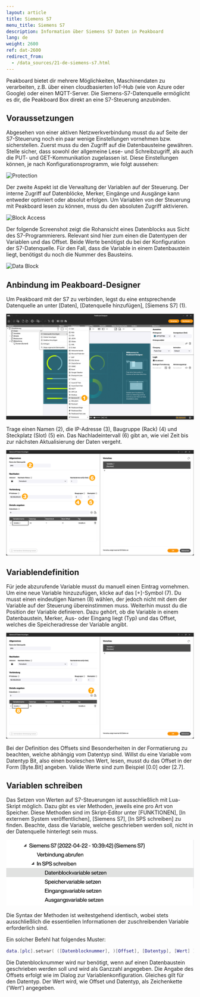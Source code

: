 ```yaml
---
layout: article
title: Siemens S7
menu_title: Siemens S7
description: Information über Siemens S7 Daten in Peakboard
lang: de
weight: 2600
ref: dat-2600
redirect_from:
  - /data_sources/21-de-siemens-s7.html
---
```


Peakboard bietet dir mehrere Möglichkeiten, Maschinendaten zu verarbeiten, z.B. über einen cloudbasierten IoT-Hub (wie von Azure oder Google) oder einen MQTT-Server. Die Siemens-S7-Datenquelle ermöglicht es dir, die Peakboard Box direkt an eine S7-Steuerung anzubinden.

## Voraussetzungen

Abgesehen von einer aktiven Netzwerkverbindung musst du auf Seite der S7-Steuerung noch ein paar wenige Einstellungen vornehmen bzw. sicherstellen. Zuerst muss du den Zugriff auf die Datenbausteine gewähren. Stelle sicher, dass sowohl der allgemeine Lese- und Schreibzugriff, als auch die PUT- und GET-Kommunikation zugelassen ist. Diese Einstellungen können, je nach Konfigurationsprogramm, wie folgt aussehen:

![Protection](/assets/images/data-sources/siemens-s7/datenquelle-s7-00-protection.png)

Der zweite Aspekt ist die Verwaltung der Variablen auf der Steuerung. Der interne Zugriff auf Datenblöcke, Merker, Eingänge und Ausgänge kann entweder optimiert oder absolut erfolgen. Um Variablen von der Steuerung mit Peakboard lesen zu können, muss du den absoluten Zugriff aktivieren.

![Block Access](/assets/images/data-sources/siemens-s7/datenquelle-s7-01-block-access.png)

Der folgende Screenshot zeigt die Rohansicht eines Datenblocks aus Sicht des S7-Programmierers. Relevant sind hier zum einen die Datentypen der Variablen und das Offset. Beide Werte benötigst du bei der Konfiguration der S7-Datenquelle. Für den Fall, dass die Variable in einem Datenbaustein liegt, benötigst du noch die Nummer des Bausteins.

![Data Block](/assets/images/data-sources/siemens-s7/datenquelle-s7-02-data-block.png)

## Anbindung im Peakboard-Designer

Um Peakboard mit der S7 zu verbinden, legst du eine entsprechende Datenquelle an unter [Daten], [Datenquelle hinzufügen], [Siemens S7] (1).

![Datenquelle hinzufügen](/assets/images/data-sources/siemens-s7/de_s7_add-datasource.png)

Trage einen Namen (2), die IP-Adresse (3), Baugruppe (Rack) (4) und Steckplatz (Slot) (5) ein. Das Nachladeintervall (6) gibt an, wie viel Zeit bis zur nächsten Aktualisierung der Daten vergeht.

![Datenquelle konfigurieren](/assets/images/data-sources/siemens-s7/de_s7_configure-datasource.png)

## Variablendefinition

Für jede abzurufende Variable musst du manuell einen Eintrag vornehmen. Um eine neue Variable hinzuzufügen, klicke auf das [+]-Symbol (7). Du musst einen eindeutigen Namen (8) wählen, der jedoch nicht mit dem der Variable auf der Steuerung übereinstimmen muss. Weiterhin musst du die Position der Variable definieren. Dazu gehört, ob die Variable in einem Datenbaustein, Merker, Aus- oder Eingang liegt (Typ) und das Offset, welches die Speicheradresse der Variable angibt.

![Variable hinzufügen](/assets/images/data-sources/siemens-s7/de_s7_add-variable.png)

Bei der Definition des Offsets sind Besonderheiten in der Formatierung zu beachten, welche abhängig vom Datentyp sind. Willst du eine Variable vom Datentyp Bit, also einen booleschen Wert, lesen, musst du das Offset in der Form [Byte.Bit] angeben. Valide Werte sind zum Beispiel [0.0] oder [2.7].

## Variablen schreiben

Das Setzen von Werten auf S7-Steuerungen ist ausschließlich mit Lua-Skript möglich. Dazu gibt es vier Methoden, jeweils eine pro Art von Speicher. Diese Methoden sind im Skript-Editor unter [FUNKTIONEN], [In externem System veröffentlichen], [Siemens S7], [In SPS schreiben] zu finden.
Beachte, dass die Variable, welche geschrieben werden soll, nicht in der Datenquelle hinterlegt sein muss.

![Variablen schreiben](/assets/images/data-sources/siemens-s7/de_s7_write-variable.png)

Die Syntax der Methoden ist weitestgehend identisch, wobei stets ausschließlich die essentiellen Informationen der zuschreibenden Variable erforderlich sind.

Ein solcher Befehl hat folgendes Muster:

```lua
data.[plc].setvar( ([Datenblocknummer], )[Offset], [Datentyp], [Wert] )
```

Die Datenblocknummer wird nur benötigt, wenn auf einen Datenbaustein geschrieben werden soll und wird als Ganzzahl angegeben. Die Angabe des Offsets erfolgt wie im Dialog zur Variablenkonfiguration. Gleiches gilt für den Datentyp. Der Wert wird, wie Offset und Datentyp, als Zeichenkette (‘Wert’) angegeben.

